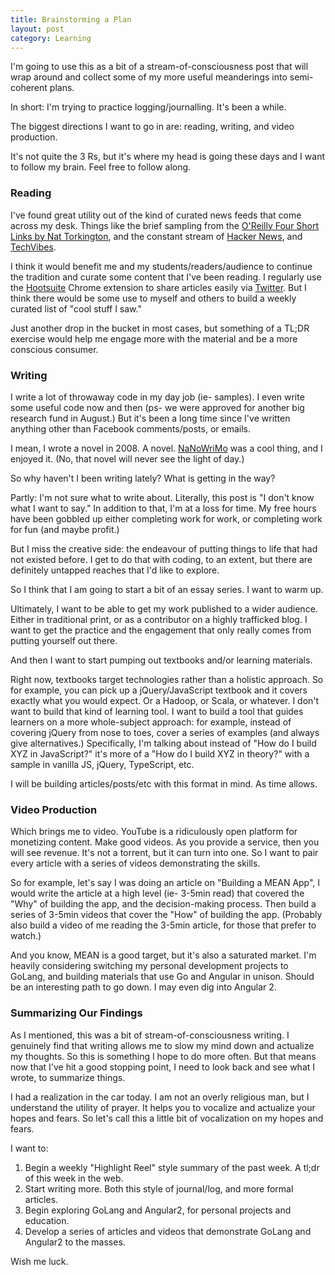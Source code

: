 ```yaml
---
title: Brainstorming a Plan
layout: post
category: Learning
---
```

I'm going to use this as a bit of a stream-of-consciousness post that will wrap
around and collect some of my more useful meanderings into semi-coherent plans.

In short: I'm trying to practice logging/journalling. It's been a while.

The biggest directions I want to go in are: reading, writing, and video production.

It's not quite the 3 Rs, but it's where my head is going these days and I want
to follow my brain. Feel free to follow along.

<!--more-->

### Reading

I've found great utility out of the kind of curated news feeds that come across
my desk. Things like the brief sampling from the [O'Reilly Four Short Links by Nat Torkington](http://post.oreilly.com/form/oreilly/viewhtml/9z1zbr0ee1adiqjpevhkvdgqeh554d7eqcu61f9pm1o),
and the constant stream of [Hacker News](https://news.ycombinator.com/), and
[TechVibes](http://www.techvibes.com/global).

I think it would benefit me and my students/readers/audience to continue the
tradition and curate some content that I've been reading. I regularly use the
[Hootsuite](https://hootsuite.com/) Chrome extension to share articles easily via
[Twitter](https://twitter.com/LenAtLambton). But I think there would be some use
to myself and others to build a weekly curated list of "cool stuff I saw."

Just another drop in the bucket in most cases, but something of a TL;DR exercise
would help me engage more with the material and be a more conscious consumer.

### Writing

I write a lot of throwaway code in my day job (ie- samples). I even write some
useful code now and then (ps- we were approved for another big research fund in
August.) But it's been a long time since I've written anything other than
Facebook comments/posts, or emails.

I mean, I wrote a novel in 2008. A novel. [NaNoWriMo](http://nanowrimo.org/) was
a cool thing, and I enjoyed it. (No, that novel will never see the light of day.)

So why haven't I been writing lately? What is getting in the way?

Partly: I'm not sure what to write about. Literally, this post is "I don't know
what I want to say." In addition to that, I'm at a loss for time. My free hours
have been gobbled up either completing work for work, or completing work for fun
(and maybe profit.)

But I miss the creative side: the endeavour of putting things to life that had
not existed before. I get to do that with coding, to an extent, but there are
definitely untapped reaches that I'd like to explore.

So I think that I am going to start a bit of an essay series. I want to warm up.

Ultimately, I want to be able to get my work published to a wider audience. Either
in traditional print, or as a contributor on a highly trafficked blog. I want to
get the practice and the engagement that only really comes from putting yourself
out there.

And then I want to start pumping out textbooks and/or learning materials.

Right now, textbooks target technologies rather than a holistic approach. So for
example, you can pick up a jQuery/JavaScript textbook and it covers exactly what
you would expect. Or a Hadoop, or Scala, or whatever. I don't want to build that
kind of learning tool. I want to build a tool that guides learners on a more
whole-subject approach: for example, instead of covering jQuery from nose to toes,
cover a series of examples (and always give alternatives.) Specifically, I'm
talking about instead of "How do I build XYZ in JavaScript?" it's more of a "How
do I build XYZ in theory?" with a sample in vanilla JS, jQuery, TypeScript, etc.

I will be building articles/posts/etc with this format in mind. As time allows.

### Video Production

Which brings me to video. YouTube is a ridiculously open platform for monetizing
content. Make good videos. As you provide a service, then you will see revenue.
It's not a torrent, but it can turn into one. So I want to pair every article
with a series of videos demonstrating the skills.

So for example, let's say I was doing an article on "Building a MEAN App", I would
write the article at a high level (ie- 3-5min read) that covered the "Why" of
building the app, and the decision-making process. Then build a series of 3-5min
videos that cover the "How" of building the app. (Probably also build a video of
me reading the 3-5min article, for those that prefer to watch.)

And you know, MEAN is a good target, but it's also a saturated market. I'm
heavily considering switching my personal development projects to GoLang, and
building materials that use Go and Angular in unison. Should be an interesting
path to go down. I may even dig into Angular 2.

### Summarizing Our Findings

As I mentioned, this was a bit of stream-of-consciousness writing. I genuinely
find that writing allows me to slow my mind down and actualize my thoughts. So
this is something I hope to do more often. But that means now that I've hit a
good stopping point, I need to look back and see what I wrote, to summarize things.

I had a realization in the car today. I am not an overly religious man, but I
understand the utility of prayer. It helps you to vocalize and actualize your
hopes and fears. So let's call this a little bit of vocalization on my hopes and
fears.

I want to:

1. Begin a weekly "Highlight Reel" style summary of the past week. A tl;dr of
this week in the web.
2. Start writing more. Both this style of journal/log, and more formal articles.
3. Begin exploring GoLang and Angular2, for personal projects and education.
4. Develop a series of articles and videos that demonstrate GoLang and Angular2
to the masses.

Wish me luck.
